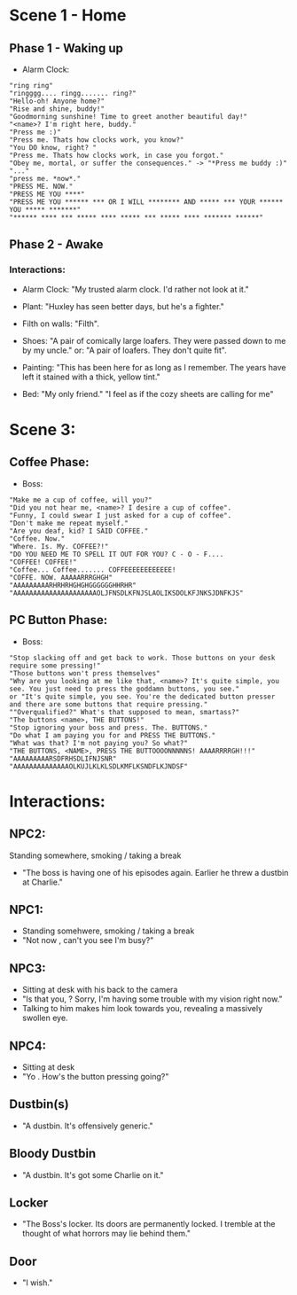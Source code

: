# Scene 1 - Home

## Phase 1 - Waking up

- Alarm Clock:

```
"ring ring"
"ringggg.... ringg....... ring?"
"Hello-oh! Anyone home?"
"Rise and shine, buddy!"
"Goodmorning sunshine! Time to greet another beautiful day!"
"<name>? I'm right here, buddy."
"Press me :)"
"Press me. Thats how clocks work, you know?"
"You DO know, right? "
"Press me. Thats how clocks work, in case you forgot."
"Obey me, mortal, or suffer the consequences." -> "*Press me buddy :)"
"..."
"press me. *now*."
"PRESS ME. NOW."
"PRESS ME YOU ****"
"PRESS ME YOU ****** *** OR I WILL ******** AND ***** *** YOUR ****** YOU ***** *******"
"****** **** *** ***** **** ***** *** ***** **** ******* ******"
```

## Phase 2 - Awake

### Interactions:

- Alarm Clock: "My trusted alarm clock. I'd rather not look at it."

- Plant: "Huxley has seen better days, but he's a fighter."

- Filth on walls: "Filth".

- Shoes: "A pair of comically large loafers. They were passed down to me by my uncle."
or: "A pair of loafers. They don't quite fit".

- Painting:
"This has been here for as long as I remember. The years have left it stained with a thick, yellow tint."

- Bed:
"My only friend."
"I feel as if the cozy sheets are calling for me"

# Scene 3:

## Coffee Phase:

- Boss:


```
"Make me a cup of coffee, will you?"
"Did you not hear me, <name>? I desire a cup of coffee".
"Funny, I could swear I just asked for a cup of coffee".
"Don't make me repeat myself."
"Are you deaf, kid? I SAID COFFEE."
"Coffee. Now."
"Where. Is. My. COFFEE?!"
"DO YOU NEED ME TO SPELL IT OUT FOR YOU? C - O - F....
"COFFEE! COFFEE!"
"Coffee... Coffee....... COFFEEEEEEEEEEEE!
"COFFE. NOW. AAAAARRRGHGH"
"AAAAAAAAARHRHRHGHGHGGGGGGHHRHR"
"AAAAAAAAAAAAAAAAAAAAAOLJFNSDLKFNJSLAOLIKSDOLKFJNKSJDNFKJS"
```

## PC Button Phase:

- Boss:

```
"Stop slacking off and get back to work. Those buttons on your desk require some pressing!"
"Those buttons won't press themselves"
"Why are you looking at me like that, <name>? It's quite simple, you see. You just need to press the goddamn buttons, you see."
or "It's quite simple, you see. You're the dedicated button presser and there are some buttons that require pressing."
""Overqualified?" What's that supposed to mean, smartass?"
"The buttons <name>, THE BUTTONS!"
"Stop ignoring your boss and press. The. BUTTONS."
"Do what I am paying you for and PRESS THE BUTTONS."
"What was that? I'm not paying you? So what?"
"THE BUTTONS, <NAME>, PRESS THE BUTTOOOONNNNNS! AAAARRRRGH!!!"
"AAAAAAAAARSDFRHSDLIFNJSNR"
"AAAAAAAAAAAAAAOLKUJLKLKLSDLKMFLKSNDFLKJNDSF"
```

# Interactions:

## NPC2:
Standing somewhere, smoking / taking a break
- "The boss is having one of his episodes again. Earlier he threw a dustbin at Charlie."

## NPC1:
- Standing somehwere, smoking / taking a break
- "Not now <name>, can't you see I'm busy?"

## NPC3:
- Sitting at desk with his back to the camera
- "Is that you, <name>? Sorry, I'm having some trouble with my vision right now."
- Talking to him makes him look towards you, revealing a massively swollen eye.

## NPC4:
- Sitting at desk
- "Yo <name>. How's the button pressing going?"

## Dustbin(s)
- "A dustbin. It's offensively generic."

## Bloody Dustbin
- "A dustbin. It's got some Charlie on it."

## Locker
- "The Boss's locker. Its doors are permanently locked. I tremble at the thought of what horrors may lie behind them."

## Door
- "I wish."

